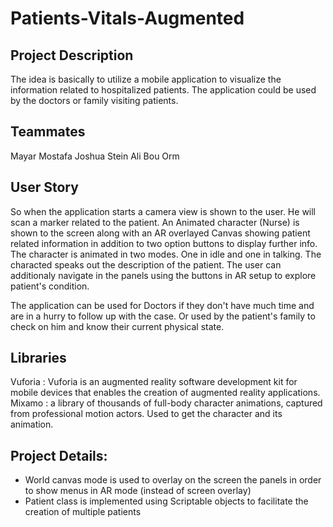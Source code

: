 # Patients-Vitals-Augmented

## Project Description
The idea is basically to utilize a mobile application to visualize the information related to hospitalized patients. The application could be used by the doctors or family visiting patients.

## Teammates
Mayar Mostafa
Joshua Stein
Ali Bou Orm

## User Story
So when the application starts a camera view is shown to the user. He will scan a marker related to the patient. An Animated character (Nurse) is shown to the screen along with an AR overlayed Canvas showing patient related information in addition to two option buttons to display further info.
The character is animated in two modes. One in idle and one in talking. The characted speaks out the description of the patient. 
The user can additionaly navigate in the panels using the buttons in AR setup to explore patient's condition.

The application can be used for Doctors if they don't have much time and are in a hurry to follow up with the case. Or used by the patient's family to check on him and know their current physical state.


## Libraries
Vuforia : Vuforia is an augmented reality software development kit for mobile devices that enables the creation of augmented reality applications.
Mixamo : a library of thousands of full-body character animations, captured from professional motion actors. Used to get the character and its animation.


## Project Details:
- World canvas mode is used to overlay on the screen the panels in order to show menus in AR mode (instead of screen overlay)
- Patient class is implemented using Scriptable objects to facilitate the creation of multiple patients
